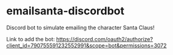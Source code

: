 # emailsanta-discordbot
 Discord bot to simulate emailing the character Santa Claus!
 
 Link to add the bot: https://discord.com/oauth2/authorize?client_id=790755591232552991&scope=bot&permissions=3072
